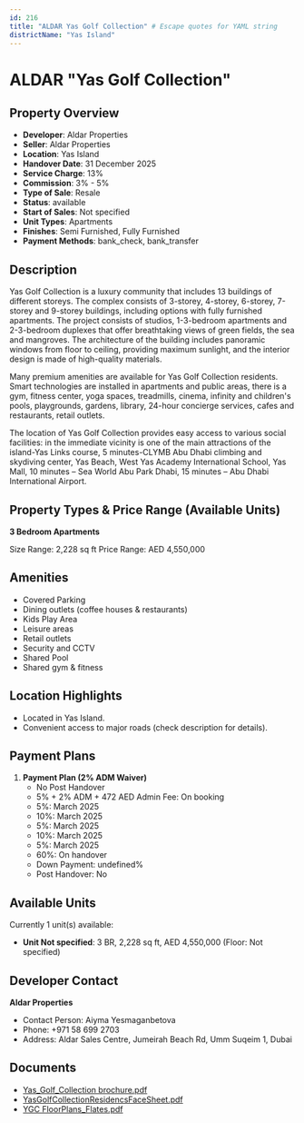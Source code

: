 ```yaml
---
id: 216
title: "ALDAR Yas Golf Collection" # Escape quotes for YAML string
districtName: "Yas Island"
---
```


# ALDAR "Yas Golf Collection"

## Property Overview
- **Developer**: Aldar Properties
- **Seller**: Aldar Properties
- **Location**: Yas Island
- **Handover Date**: 31 December 2025
- **Service Charge**: 13%
- **Commission**: 3% - 5%
- **Type of Sale**: Resale
- **Status**: available
- **Start of Sales**: Not specified
- **Unit Types**: Apartments
- **Finishes**: Semi Furnished, Fully Furnished
- **Payment Methods**: bank_check, bank_transfer

## Description
Yas Golf Collection is a luxury community that includes 13 buildings of different storeys. The complex consists of 3-storey, 4-storey, 6-storey, 7-storey and 9-storey buildings, including options with fully furnished apartments. The project consists of studios, 1-3-bedroom apartments and 2-3-bedroom duplexes that offer breathtaking views of green fields, the sea and mangroves. The architecture of the building includes panoramic windows from floor to ceiling, providing maximum sunlight, and the interior design is made of high-quality materials. 

Many premium amenities are available for Yas Golf Collection residents. Smart technologies are installed in apartments and public areas, there is a gym, fitness center, yoga spaces, treadmills, cinema, infinity and children's pools, playgrounds, gardens, library, 24-hour concierge services, cafes and restaurants, retail outlets. 

The location of Yas Golf Collection provides easy access to various social facilities: in the immediate vicinity is one of the main attractions of the island-Yas Links course, 5 minutes-CLYMB Abu Dhabi climbing and skydiving center, Yas Beach, West Yas Academy International School, Yas Mall, 10 minutes – Sea World Abu Park Dhabi, 15 minutes – Abu Dhabi International Airport.

## Property Types & Price Range (Available Units)
**3 Bedroom Apartments**

Size Range: 2,228 sq ft
Price Range: AED 4,550,000

## Amenities
- Covered Parking
- Dining outlets  (coffee houses & restaurants)
- Kids Play Area
- Leisure areas
- Retail outlets
- Security and CCTV
- Shared Pool
- Shared gym & fitness

## Location Highlights
- Located in Yas Island.
- Convenient access to major roads (check description for details).

## Payment Plans
1. **Payment Plan (2% ADM Waiver)**
   - No Post Handover
   - 5% + 2% ADM + 472 AED Admin Fee: On booking
   - 5%: March 2025
   - 10%: March 2025
   - 5%: March 2025
   - 10%: March 2025
   - 5%: March 2025
   - 60%: On handover
   - Down Payment: undefined%
   - Post Handover: No

## Available Units
Currently 1 unit(s) available:
- **Unit Not specified**: 3 BR, 2,228 sq ft, AED 4,550,000 (Floor: Not specified)

## Developer Contact
**Aldar Properties**
- Contact Person: Aiyma Yesmaganbetova
- Phone: +971 58 699 2703
- Address: Aldar Sales Centre, Jumeirah Beach Rd, Umm Suqeim 1, Dubai

## Documents
- [Yas_Golf_Collection brochure.pdf](https://cdn.geniemap.net/2023/06/23/sS02dV6OdbSFcYcFMF2h1amPO3UQUrevv9Mtu4N6.pdf)
- [YasGolfCollectionResidencsFaceSheet.pdf](https://cdn.geniemap.net/2023/10/01/fz9iNCVTaMo44AztsYgyzxeNKTidaL5LfynS59FI.pdf)
- [YGC FloorPlans_Flates.pdf](https://cdn.geniemap.net/2023/10/01/ynlxmNgQ05IHiM3u4uLimWE3pcR3JZbsf2ldmJIf.pdf)
